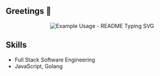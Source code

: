 ## Greetings 👋

<p align="center">
  <img src="https://readme-typing-svg.demolab.com/?lines=Hi%2C+my+name+is+Safrul+Setiawan+Lauparenta.;Welcome+to+my+github+profile!;I+am+a+Full+Stack+Engineer.;&font=Fira%20Code&center=true&width=580&height=50&duration=4000&pause=1000" alt="Example Usage - README Typing SVG">
</p>


## Skills
- Full Stack Software Engineering
- JavaScript, Golang

<!--
**safruls/safruls** is a ✨ _special_ ✨ repository because its `README.md` (this file) appears on your GitHub profile.

Here are some ideas to get you started:

- 🔭 I’m currently working on ...
- 🌱 I’m currently learning ...
- 👯 I’m looking to collaborate on ...
- 🤔 I’m looking for help with ...
- 💬 Ask me about ...
- 📫 How to reach me: ...
- 😄 Pronouns: ...
- ⚡ Fun fact: ...
-->
